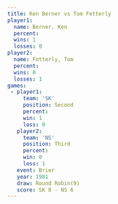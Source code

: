 ```yaml
---
title: Ken Berner vs Tom Fetterly
player1:             
  name: Berner, Ken  
  percent:           
  wins: 1            
  losses: 0          
player2:             
  name: Fetterly, Tom
  percent:           
  wins: 0            
  losses: 1          
games:
 - player1:          
     team: 'SK'      
     position: Second
     percent:        
     win: 1          
     loss: 0         
   player2:         
     team: 'NS'     
     position: Third
     percent:       
     win: 0         
     loss: 1        
   event: Brier        
   year: 1981          
   draw: Round Robin(9)
   score: SK 8 - NS 6  
---
```

